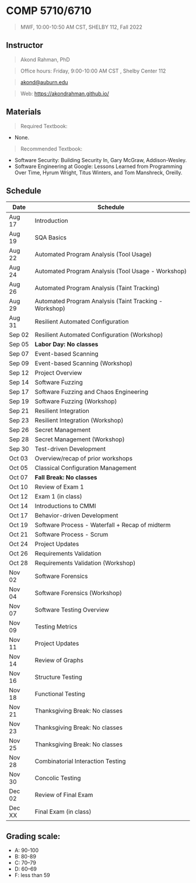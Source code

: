 # COMP 5710/6710 
> MWF, 10:00-10:50 AM CST, SHELBY 112, Fall 2022

## Instructor 

> Akond Rahman, PhD 

> Office hours: Friday, 9:00-10:00 AM CST , Shelby Center 112 

> akond@auburn.edu 

> Web: https://akondrahman.github.io/ 




## Materials 

> Required Textbook: 
- None. 

> Recommended Textbook:  
- Software Security: Building Security In, Gary McGraw, Addison-Wesley.    
- Software Engineering at Google: Lessons Learned from Programming Over Time, Hyrum Wright, Titus Winters, and Tom Manshreck, Oreilly.    



## Schedule 


| Date    |  Schedule                                              |
|---------|--------------------------------------------------------|
| Aug 17  | Introduction                                           |
| Aug 19  | SQA Basics                                             |
| Aug 22  | Automated Program Analysis  (Tool Usage)               |
| Aug 24  | Automated Program Analysis  (Tool Usage - Workshop)    |
| Aug 26  | Automated Program Analysis  (Taint Tracking)           |
| Aug 29  | Automated Program Analysis  (Taint Tracking - Workshop)|
| Aug 31  | Resilient Automated Configuration                      |
| Sep 02  | Resilient Automated Configuration  (Workshop)          |
| Sep 05  | **Labor Day: No classes**                              |
| Sep 07  | Event-based Scanning                                   |
| Sep 09  | Event-based Scanning  (Workshop)                       |
| Sep 12  | Project Overview                                       |
| Sep 14  | Software Fuzzing                                       |
| Sep 17  | Software Fuzzing  and Chaos Engineering                |
| Sep 19  | Software Fuzzing  (Workshop)                           |
| Sep 21  | Resilient Integration                                  |
| Sep 23  | Resilient Integration    (Workshop)                    |
| Sep 26  | Secret Management                                      |
| Sep 28  | Secret Management   (Workshop)                         |  
| Sep 30  | Test-driven Development                                |                                             
| Oct 03  | Overview/recap of prior workshops                      |                 
| Oct 05  | Classical Configuration Management                     |
| Oct 07  | **Fall Break: No classes**                             |
| Oct 10  | Review of Exam 1                                       |
| Oct 12  | Exam 1 (in class)                                      |
| Oct 14  | Introductions to CMMI                                  |
| Oct 17  | Behavior-driven Development                            |
| Oct 19  | Software Process - Waterfall   + Recap of midterm      |
| Oct 21  | Software Process - Scrum                               |    
| Oct 24  | Project Updates                                        |
| Oct 26  | Requirements Validation                                |
| Oct 28  | Requirements Validation   (Workshop)                   |
| Nov 02  | Software Forensics                                     |
| Nov 04  | Software Forensics   (Workshop)                        |
| Nov 07  | Software Testing Overview                              |
| Nov 09  | Testing Metrics                                        |
| Nov 11  | Project Updates                                        |
| Nov 14  | Review of Graphs                                       |
| Nov 16  | Structure Testing                                      |
| Nov 18  | Functional Testing                                     |
| Nov 21  | Thanksgiving Break: No classes                         |
| Nov 23  | Thanksgiving Break: No classes                         |
| Nov 25  | Thanksgiving Break: No classes                         |
| Nov 28  | Combinatorial Interaction Testing                      |
| Nov 30  | Concolic Testing                                       |
| Dec 02  | Review of Final Exam                                   |
| Dec XX  | Final Exam (in class)                                  |

 


## Grading scale: 
  - A: 90-100 
  - B: 80-89 
  - C: 70–79 
  - D: 60–69
  - F: less than 59



